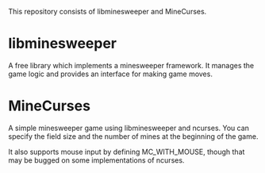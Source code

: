 This repository consists of libminesweeper and MineCurses.

# libminesweeper
A free library which implements a minesweeper framework. It manages the game logic
and provides an interface for making game moves.

# MineCurses
A simple minesweeper game using libminesweeper and ncurses. You can specify the field
size and the number of mines at the beginning of the game.

It also supports mouse input by defining MC_WITH_MOUSE, though that may be bugged
on some implementations of ncurses.
